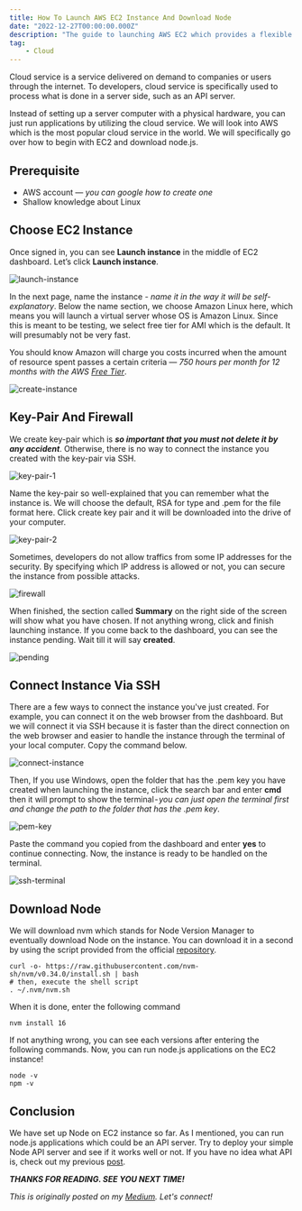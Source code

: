 ```yaml
---
title: How To Launch AWS EC2 Instance And Download Node
date: "2022-12-27T00:00:00.000Z"
description: "The guide to launching AWS EC2 which provides a flexible cloud compute service on demand, specfically Linux instance and download Node"
tag: 
    - Cloud
---
```


Cloud service is a service delivered on demand to companies or users through the internet. To developers, cloud service is specifically used to process what is done in a server side, such as an API server. 

Instead of setting up a server computer with a physical hardware, you can just run applications by utilizing the cloud service. We will look into AWS which is the most popular cloud service in the world. We will specifically go over how to begin with EC2 and download node.js.

## Prerequisite
- AWS account — _you can google how to create one_
- Shallow knowledge about Linux

## Choose EC2 Instance
Once signed in, you can see **Launch instance** in the middle of EC2 dashboard. Let’s click **Launch instance**.

![launch-instance](../imgs/4/launch-instance.png)

In the next page, name the instance - _name it in the way it will be self-explanatory_. Below the name section, we choose Amazon Linux here, which means you will launch a virtual server whose OS is Amazon Linux. Since this is meant to be testing, we select free tier for AMI which is the default. It will presumably not be very fast. 

You should know Amazon will charge you costs incurred when the amount of resource spent passes a certain criteria — _750 hours per month for 12 months with the AWS [Free Tier](https://aws.amazon.com/ec2/pricing/?loc=ft#Free_tier)_.

![create-instance](../imgs/4/create-instance.png)

## Key-Pair And Firewall
We create key-pair which is _**so important that you must not delete it by any accident**_. Otherwise, there is no way to connect the instance you created with the key-pair via SSH.

![key-pair-1](../imgs/4/key-pair-1.png)

Name the key-pair so well-explained that you can remember what the instance is. We will choose the default, RSA for type and .pem for the file format here. Click create key pair and it will be downloaded into the drive of your computer.

![key-pair-2](../imgs/4/key-pair-2.png)

Sometimes, developers do not allow traffics from some IP addresses for the security. By specifying which IP address is allowed or not, you can secure the instance from possible attacks.

![firewall](../imgs/4/firewall.png)

When finished, the section called **Summary** on the right side of the screen will show what you have chosen. If not anything wrong, click and finish launching instance. If you come back to the dashboard, you can see the instance pending. Wait till it will say **created**.

![pending](../imgs/4/pending.png)

## Connect Instance Via SSH
There are a few ways to connect the instance you've just created. For example, you can connect it on the web browser from the dashboard. But we will connect it via SSH because it is faster than the direct connection on the web browser and easier to handle the instance through the terminal of your local computer. Copy the command below.

![connect-instance](../imgs/4/connect-instance.png)

Then, If you use Windows, open the folder that has the .pem key you have created when launching the instance, click the search bar and enter **cmd** then it will prompt to show the terminal - _you can just open the terminal first and change the path to the folder that has the .pem key_.

![pem-key](../imgs/4/pem-key.png)

Paste the command you copied from the dashboard and enter **yes** to continue connecting. Now, the instance is ready to be handled on the terminal.

![ssh-terminal](../imgs/4/ssh-terminal.png)

## Download Node
We will download nvm which stands for Node Version Manager to eventually download Node on the instance. You can download it in a second by using the script provided from the official [repository](https://github.com/nvm-sh/nvm).

```
curl -o- https://raw.githubusercontent.com/nvm-sh/nvm/v0.34.0/install.sh | bash
# then, execute the shell script
. ~/.nvm/nvm.sh
```

When it is done, enter the following command

```
nvm install 16
```

If not anything wrong, you can see each versions after entering the following commands. Now, you can run node.js applications on the EC2 instance!

```
node -v
npm -v
```

## Conclusion
We have set up Node on EC2 instance so far. As I mentioned, you can run node.js applications which could be an API server. Try to deploy your simple Node API server and see if it works well or not. If you have no idea what API is, check out my previous [post](https://shkim04.github.io/en/restapi-with-express-mongodb-typescript/).

_**THANKS FOR READING. SEE YOU NEXT TIME!**_

_This is originally posted on my [Medium](https://medium.com/@shkim04/server-how-to-set-up-aws-ec2-6986f659de60)._
_Let's connect!_